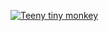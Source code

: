 [![Teeny tiny monkey](http://www.flickr.com/photos/dylane/5962588843/)](http://www.flickr.com/photos/dylane/5962588843/)
